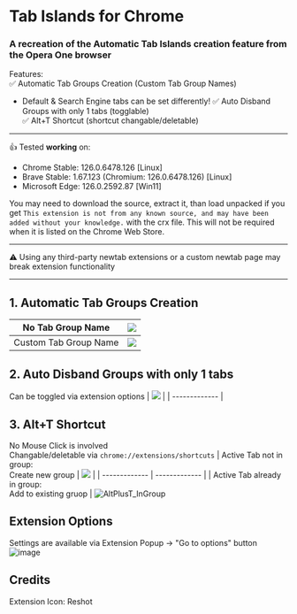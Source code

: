 # Tab Islands for Chrome
### A recreation of the Automatic Tab Islands creation feature from the Opera One browser

Features:<br>
✅ Automatic Tab Groups Creation (Custom Tab Group Names)<br>
  - Default & Search Engine tabs can be set differently!
✅ Auto Disband Groups with only 1 tabs (togglable)<br>
✅ Alt+T Shortcut (shortcut changable/deletable)

---
👍 Tested **working** on:<br>
- Chrome Stable: 126.0.6478.126 [Linux]
- Brave	Stable: 1.67.123 (Chromium: 126.0.6478.126) [Linux]
- Microsoft Edge: 126.0.2592.87 [Win11]
  
You may need to download the source, extract it, than load unpacked if you get `This extension is not from any known source, and may have been added without your knowledge.` with the crx file. This will not be required when it is listed on the Chrome Web Store.

---
⚠️ Using any third-party newtab extensions or a custom newtab page may break extension functionality

---
## 1. Automatic Tab Groups Creation
| No Tab Group Name     | ![](https://github.com/SpookyKipper/TabIslandsForChrome/blob/main/repo_assets/AutoCreateNoName.gif)      | 
| ------------- | ------------- | 
| Custom Tab Group Name          | ![](https://github.com/SpookyKipper/TabIslandsForChrome/blob/main/repo_assets/AutoCreateWithName.gif)         | 



## 2. Auto Disband Groups with only 1 tabs 
Can be toggled via extension options
| ![](https://github.com/SpookyKipper/TabIslandsForChrome/blob/main/repo_assets/AutoDisband.gif) |
| ------------- |

## 3. Alt+T Shortcut 
No Mouse Click is involved <br>
Changable/deletable via `chrome://extensions/shortcuts`
| Active Tab not in group: <br> Create new group | ![](https://github.com/SpookyKipper/TabIslandsForChrome/blob/main/repo_assets/AltPlusT.gif) |
| ------------- | ------------- |
| Active Tab already in group: <br> Add to existing gruop | ![AltPlusT_InGroup](https://github.com/user-attachments/assets/514657e2-44a1-456c-9875-4f14bd333b8d)


## Extension Options
Settings are available via Extension Popup -> "Go to options" button
![image](https://github.com/user-attachments/assets/9ffbbae1-de42-4fd7-abdb-296c3cc3c5e6)

## Credits
Extension Icon: Reshot
